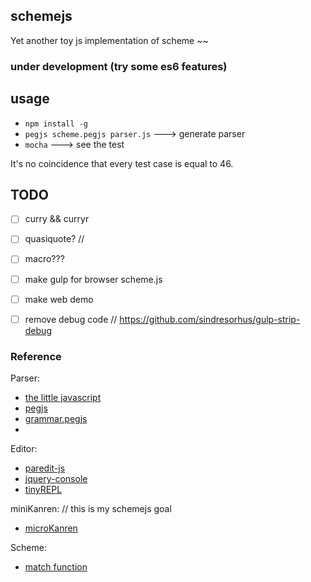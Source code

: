 ## schemejs

Yet another toy js implementation of scheme ~~ 

### under development (try some es6 features)

## usage
* `npm install -g`
* `pegjs scheme.pegjs parser.js`  ---> generate parser
* `mocha`  ---> see the test

It's no coincidence that every test case is equal to 46.

## TODO

- [ ] curry && curryr

- [ ] quasiquote?
// 
- [ ] macro???

- [ ] make gulp for browser scheme.js
- [ ] make web demo
- [ ] remove debug code // https://github.com/sindresorhus/gulp-strip-debug

### Reference

Parser:
* [the little javascript](http://www.crockford.com/javascript/little.html)
* [pegjs](https://github.com/pegjs/pegjs)
* [grammar.pegjs](https://github.com/squaremo/scheme-in-js/blob/master/grammar.pegjs)
* 

Editor:
* [paredit-js](http://robert.kra.hn/projects/paredit-js) 
* [jquery-console](https://github.com/chrisdone/jquery-console)
* [tinyREPL](https://github.com/ljwall/tinyREPL)

miniKanren: // this is my schemejs goal
* [microKanren](https://github.com/jasonhemann/microKanren)

Scheme:
* [match function](http://blog.theincredibleholk.org/blog/2013/02/11/matching-patterns-with-scheme/)

